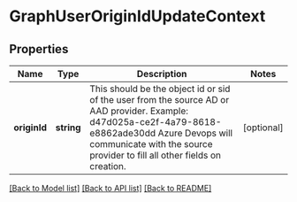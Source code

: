# GraphUserOriginIdUpdateContext

## Properties
Name | Type | Description | Notes
------------ | ------------- | ------------- | -------------
**originId** | **string** | This should be the object id or sid of the user from the source AD or AAD provider. Example: d47d025a-ce2f-4a79-8618-e8862ade30dd Azure Devops will communicate with the source provider to fill all other fields on creation. | [optional] 

[[Back to Model list]](../README.md#documentation-for-models) [[Back to API list]](../README.md#documentation-for-api-endpoints) [[Back to README]](../README.md)



